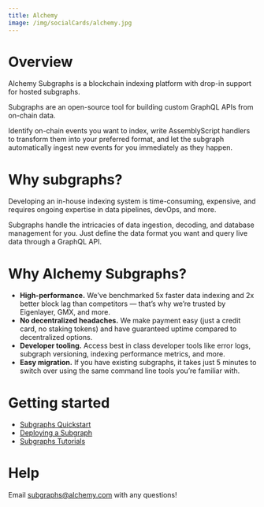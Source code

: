 ```yaml
---
title: Alchemy
image: /img/socialCards/alchemy.jpg
---
```


# Overview

Alchemy Subgraphs is a blockchain indexing platform with drop-in support for hosted subgraphs.

Subgraphs are an open-source tool for building custom GraphQL APIs from on-chain data.

Identify on-chain events you want to index, write AssemblyScript handlers to transform them into your preferred format, and let the subgraph automatically ingest new events for you immediately as they happen.

# Why subgraphs?

Developing an in-house indexing system is time-consuming, expensive, and requires ongoing expertise in data pipelines, devOps, and more.

Subgraphs handle the intricacies of data ingestion, decoding, and database management for you. Just define the data format you want and query live data through a GraphQL API.

# Why Alchemy Subgraphs?

- **High-performance.** We’ve benchmarked 5x faster data indexing and 2x better block lag than competitors — that’s why we’re trusted by Eigenlayer, GMX, and more.
- **No decentralized headaches.** We make payment easy (just a credit card, no staking tokens) and have guaranteed uptime compared to decentralized options.
- **Developer tooling.** Access best in class developer tools like error logs, subgraph versioning, indexing performance metrics, and more.
- **Easy migration.** If you have existing subgraphs, it takes just 5 minutes to switch over using the same command line tools you’re familiar with.

# Getting started

- [Subgraphs Quickstart](https://docs.alchemy.com/reference/subgraphs-quickstart)
- [Deploying a Subgraph](https://docs.alchemy.com/reference/deploying-a-subgraph)
- [Subgraphs Tutorials](https://docs.alchemy.com/docs/learn-subgraphs)

# Help

Email [subgraphs@alchemy.com](mailto:subgraphs@alchemy.com) with any questions!
